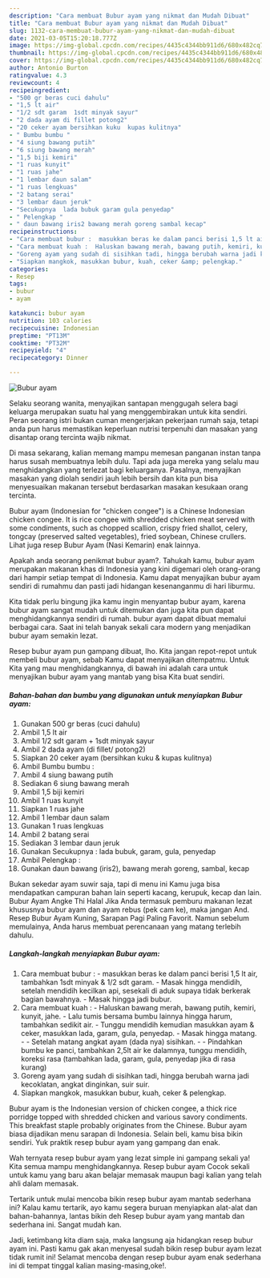 ```yaml
---
description: "Cara membuat Bubur ayam yang nikmat dan Mudah Dibuat"
title: "Cara membuat Bubur ayam yang nikmat dan Mudah Dibuat"
slug: 1132-cara-membuat-bubur-ayam-yang-nikmat-dan-mudah-dibuat
date: 2021-03-05T15:20:18.777Z
image: https://img-global.cpcdn.com/recipes/4435c4344bb911d6/680x482cq70/bubur-ayam-foto-resep-utama.jpg
thumbnail: https://img-global.cpcdn.com/recipes/4435c4344bb911d6/680x482cq70/bubur-ayam-foto-resep-utama.jpg
cover: https://img-global.cpcdn.com/recipes/4435c4344bb911d6/680x482cq70/bubur-ayam-foto-resep-utama.jpg
author: Antonio Burton
ratingvalue: 4.3
reviewcount: 4
recipeingredient:
- "500 gr beras cuci dahulu"
- "1,5 lt air"
- "1/2 sdt garam  1sdt minyak sayur"
- "2 dada ayam di fillet potong2"
- "20 ceker ayam bersihkan kuku  kupas kulitnya"
- " Bumbu bumbu "
- "4 siung bawang putih"
- "6 siung bawang merah"
- "1,5 biji kemiri"
- "1 ruas kunyit"
- "1 ruas jahe"
- "1 lembar daun salam"
- "1 ruas lengkuas"
- "2 batang serai"
- "3 lembar daun jeruk"
- "Secukupnya  lada bubuk garam gula penyedap"
- " Pelengkap "
- " daun bawang iris2 bawang merah goreng sambal kecap"
recipeinstructions:
- "Cara membuat bubur :  masukkan beras ke dalam panci berisi 1,5 lt air, tambahkan 1sdt minyak &amp; 1/2 sdt garam. Masak hingga mendidih, setelah mendidih kecilkan api, sesekali di aduk supaya tidak berkerak bagian bawahnya. Masak hingga jadi bubur."
- "Cara membuat kuah :  Haluskan bawang merah, bawang putih, kemiri, kunyit, jahe. Lalu tumis bersama bumbu lainnya hingga harum, tambahkan sedikit air. Tunggu mendidih kemudian masukkan ayam &amp; ceker, masukkan lada, garam, gula, penyedap. Masak hingga matang.  Setelah matang angkat ayam (dada nya) sisihkan.  Pindahkan bumbu ke panci, tambahkan 2,5lt air ke dalamnya, tunggu mendidih, koreksi rasa (tambahkan lada, garam, gula, penyedap jika di rasa kurang)"
- "Goreng ayam yang sudah di sisihkan tadi, hingga berubah warna jadi kecoklatan, angkat dinginkan, suir suir."
- "Siapkan mangkok, masukkan bubur, kuah, ceker &amp; pelengkap."
categories:
- Resep
tags:
- bubur
- ayam

katakunci: bubur ayam 
nutrition: 103 calories
recipecuisine: Indonesian
preptime: "PT13M"
cooktime: "PT32M"
recipeyield: "4"
recipecategory: Dinner

---
```



![Bubur ayam](https://img-global.cpcdn.com/recipes/4435c4344bb911d6/680x482cq70/bubur-ayam-foto-resep-utama.jpg)

Selaku seorang wanita, menyajikan santapan menggugah selera bagi keluarga merupakan suatu hal yang menggembirakan untuk kita sendiri. Peran seorang istri bukan cuman mengerjakan pekerjaan rumah saja, tetapi anda pun harus memastikan keperluan nutrisi terpenuhi dan masakan yang disantap orang tercinta wajib nikmat.

Di masa  sekarang, kalian memang mampu memesan panganan instan tanpa harus susah membuatnya lebih dulu. Tapi ada juga mereka yang selalu mau menghidangkan yang terlezat bagi keluarganya. Pasalnya, menyajikan masakan yang diolah sendiri jauh lebih bersih dan kita pun bisa menyesuaikan makanan tersebut berdasarkan masakan kesukaan orang tercinta. 

Bubur ayam (Indonesian for &#34;chicken congee&#34;) is a Chinese Indonesian chicken congee. It is rice congee with shredded chicken meat served with some condiments, such as chopped scallion, crispy fried shallot, celery, tongcay (preserved salted vegetables), fried soybean, Chinese crullers. Lihat juga resep Bubur Ayam (Nasi Kemarin) enak lainnya.

Apakah anda seorang penikmat bubur ayam?. Tahukah kamu, bubur ayam merupakan makanan khas di Indonesia yang kini digemari oleh orang-orang dari hampir setiap tempat di Indonesia. Kamu dapat menyajikan bubur ayam sendiri di rumahmu dan pasti jadi hidangan kesenanganmu di hari liburmu.

Kita tidak perlu bingung jika kamu ingin menyantap bubur ayam, karena bubur ayam sangat mudah untuk ditemukan dan juga kita pun dapat menghidangkannya sendiri di rumah. bubur ayam dapat dibuat memalui berbagai cara. Saat ini telah banyak sekali cara modern yang menjadikan bubur ayam semakin lezat.

Resep bubur ayam pun gampang dibuat, lho. Kita jangan repot-repot untuk membeli bubur ayam, sebab Kamu dapat menyajikan ditempatmu. Untuk Kita yang mau menghidangkannya, di bawah ini adalah cara untuk menyajikan bubur ayam yang mantab yang bisa Kita buat sendiri.

<!--inarticleads1-->

##### Bahan-bahan dan bumbu yang digunakan untuk menyiapkan Bubur ayam:

1. Gunakan 500 gr beras (cuci dahulu)
1. Ambil 1,5 lt air
1. Ambil 1/2 sdt garam + 1sdt minyak sayur
1. Ambil 2 dada ayam (di fillet/ potong2)
1. Siapkan 20 ceker ayam (bersihkan kuku &amp; kupas kulitnya)
1. Ambil  Bumbu bumbu :
1. Ambil 4 siung bawang putih
1. Sediakan 6 siung bawang merah
1. Ambil 1,5 biji kemiri
1. Ambil 1 ruas kunyit
1. Siapkan 1 ruas jahe
1. Ambil 1 lembar daun salam
1. Gunakan 1 ruas lengkuas
1. Ambil 2 batang serai
1. Sediakan 3 lembar daun jeruk
1. Gunakan Secukupnya : lada bubuk, garam, gula, penyedap
1. Ambil  Pelengkap :
1. Gunakan  daun bawang (iris2), bawang merah goreng, sambal, kecap


Bukan sekedar ayam suwir saja, tapi di menu ini Kamu juga bisa mendapatkan campuran bahan lain seperti kacang, kerupuk, kecap dan lain. Bubur Ayam Angke Thi Halal Jika Anda termasuk pemburu makanan lezat khususnya bubur ayam dan ayam rebus (pek cam ke), maka jangan And. Resep Bubur Ayam Kuning, Sarapan Pagi Paling Favorit. Namun sebelum memulainya, Anda harus membuat perencanaan yang matang terlebih dahulu. 

<!--inarticleads2-->

##### Langkah-langkah menyiapkan Bubur ayam:

1. Cara membuat bubur :  - masukkan beras ke dalam panci berisi 1,5 lt air, tambahkan 1sdt minyak &amp; 1/2 sdt garam. - Masak hingga mendidih, setelah mendidih kecilkan api, sesekali di aduk supaya tidak berkerak bagian bawahnya. - Masak hingga jadi bubur.
1. Cara membuat kuah :  - Haluskan bawang merah, bawang putih, kemiri, kunyit, jahe. - Lalu tumis bersama bumbu lainnya hingga harum, tambahkan sedikit air. - Tunggu mendidih kemudian masukkan ayam &amp; ceker, masukkan lada, garam, gula, penyedap. - Masak hingga matang. -  - Setelah matang angkat ayam (dada nya) sisihkan. -  - Pindahkan bumbu ke panci, tambahkan 2,5lt air ke dalamnya, tunggu mendidih, koreksi rasa (tambahkan lada, garam, gula, penyedap jika di rasa kurang)
1. Goreng ayam yang sudah di sisihkan tadi, hingga berubah warna jadi kecoklatan, angkat dinginkan, suir suir.
1. Siapkan mangkok, masukkan bubur, kuah, ceker &amp; pelengkap.


Bubur ayam is the Indonesian version of chicken congee, a thick rice porridge topped with shredded chicken and various savory condiments. This breakfast staple probably originates from the Chinese. Bubur ayam biasa dijadikan menu sarapan di Indonesia. Selain beli, kamu bisa bikin sendiri. Yuk praktik resep bubur ayam yang gampang dan enak. 

Wah ternyata resep bubur ayam yang lezat simple ini gampang sekali ya! Kita semua mampu menghidangkannya. Resep bubur ayam Cocok sekali untuk kamu yang baru akan belajar memasak maupun bagi kalian yang telah ahli dalam memasak.

Tertarik untuk mulai mencoba bikin resep bubur ayam mantab sederhana ini? Kalau kamu tertarik, ayo kamu segera buruan menyiapkan alat-alat dan bahan-bahannya, lantas bikin deh Resep bubur ayam yang mantab dan sederhana ini. Sangat mudah kan. 

Jadi, ketimbang kita diam saja, maka langsung aja hidangkan resep bubur ayam ini. Pasti kamu gak akan menyesal sudah bikin resep bubur ayam lezat tidak rumit ini! Selamat mencoba dengan resep bubur ayam enak sederhana ini di tempat tinggal kalian masing-masing,oke!.

